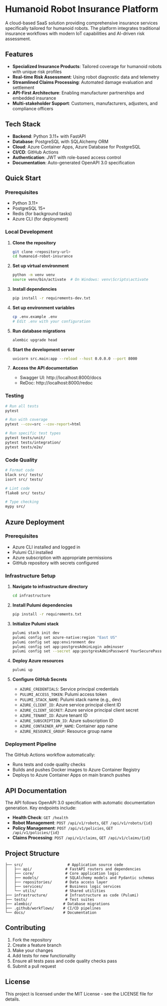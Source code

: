 # Humanoid Robot Insurance Platform

A cloud-based SaaS solution providing comprehensive insurance services specifically tailored for humanoid robots. The platform integrates traditional insurance workflows with modern IoT capabilities and AI-driven risk assessment.

## Features

- **Specialized Insurance Products**: Tailored coverage for humanoid robots with unique risk profiles
- **Real-time Risk Assessment**: Using robot diagnostic data and telemetry
- **Streamlined Claims Processing**: Automated damage evaluation and settlement
- **API-First Architecture**: Enabling manufacturer partnerships and embedded insurance
- **Multi-stakeholder Support**: Customers, manufacturers, adjusters, and compliance officers

## Tech Stack

- **Backend**: Python 3.11+ with FastAPI
- **Database**: PostgreSQL with SQLAlchemy ORM
- **Cloud**: Azure Container Apps, Azure Database for PostgreSQL
- **CI/CD**: GitHub Actions
- **Authentication**: JWT with role-based access control
- **Documentation**: Auto-generated OpenAPI 3.0 specification

## Quick Start

### Prerequisites

- Python 3.11+
- PostgreSQL 15+
- Redis (for background tasks)
- Azure CLI (for deployment)

### Local Development

1. **Clone the repository**
   ```bash
   git clone <repository-url>
   cd humanoid-robot-insurance
   ```

2. **Set up virtual environment**
   ```bash
   python -m venv venv
   source venv/bin/activate  # On Windows: venv\Scripts\activate
   ```

3. **Install dependencies**
   ```bash
   pip install -r requirements-dev.txt
   ```

4. **Set up environment variables**
   ```bash
   cp .env.example .env
   # Edit .env with your configuration
   ```

5. **Run database migrations**
   ```bash
   alembic upgrade head
   ```

6. **Start the development server**
   ```bash
   uvicorn src.main:app --reload --host 0.0.0.0 --port 8000
   ```

7. **Access the API documentation**
   - Swagger UI: http://localhost:8000/docs
   - ReDoc: http://localhost:8000/redoc

### Testing

```bash
# Run all tests
pytest

# Run with coverage
pytest --cov=src --cov-report=html

# Run specific test types
pytest tests/unit/
pytest tests/integration/
pytest tests/e2e/
```

### Code Quality

```bash
# Format code
black src/ tests/
isort src/ tests/

# Lint code
flake8 src/ tests/

# Type checking
mypy src/
```

## Azure Deployment

### Prerequisites

- Azure CLI installed and logged in
- Pulumi CLI installed
- Azure subscription with appropriate permissions
- GitHub repository with secrets configured

### Infrastructure Setup

1. **Navigate to infrastructure directory**
   ```bash
   cd infrastructure
   ```

2. **Install Pulumi dependencies**
   ```bash
   pip install -r requirements.txt
   ```

3. **Initialize Pulumi stack**
   ```bash
   pulumi stack init dev
   pulumi config set azure-native:region "East US"
   pulumi config set app:environment dev
   pulumi config set app:postgresAdminLogin adminuser
   pulumi config set --secret app:postgresAdminPassword YourSecurePassword123!
   ```

4. **Deploy Azure resources**
   ```bash
   pulumi up
   ```

4. **Configure GitHub Secrets**
   - `AZURE_CREDENTIALS`: Service principal credentials
   - `PULUMI_ACCESS_TOKEN`: Pulumi access token
   - `PULUMI_STACK_NAME`: Pulumi stack name (e.g., dev)
   - `AZURE_CLIENT_ID`: Azure service principal client ID
   - `AZURE_CLIENT_SECRET`: Azure service principal client secret
   - `AZURE_TENANT_ID`: Azure tenant ID
   - `AZURE_SUBSCRIPTION_ID`: Azure subscription ID
   - `AZURE_CONTAINER_APP_NAME`: Container app name
   - `AZURE_RESOURCE_GROUP`: Resource group name

### Deployment Pipeline

The GitHub Actions workflow automatically:
- Runs tests and code quality checks
- Builds and pushes Docker images to Azure Container Registry
- Deploys to Azure Container Apps on main branch pushes

## API Documentation

The API follows OpenAPI 3.0 specification with automatic documentation generation. Key endpoints include:

- **Health Check**: `GET /health`
- **Robot Management**: `POST /api/v1/robots`, `GET /api/v1/robots/{id}`
- **Policy Management**: `POST /api/v1/policies`, `GET /api/v1/policies/{id}`
- **Claims Processing**: `POST /api/v1/claims`, `GET /api/v1/claims/{id}`

## Project Structure

```
├── src/                    # Application source code
│   ├── api/               # FastAPI routers and dependencies
│   ├── core/              # Core application logic
│   ├── models/            # SQLAlchemy models and Pydantic schemas
│   ├── repositories/      # Data access layer
│   ├── services/          # Business logic services
│   └── utils/             # Shared utilities
├── infrastructure/        # Infrastructure as code (Pulumi)
├── tests/                 # Test suites
├── alembic/              # Database migrations
├── .github/workflows/    # CI/CD pipelines
└── docs/                 # Documentation
```

## Contributing

1. Fork the repository
2. Create a feature branch
3. Make your changes
4. Add tests for new functionality
5. Ensure all tests pass and code quality checks pass
6. Submit a pull request

## License

This project is licensed under the MIT License - see the LICENSE file for details.